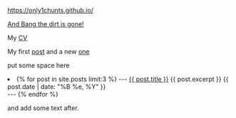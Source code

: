 https://only1chunts.github.io/  

[And Bang the dirt is gone!](pages/bang.md)

My [CV](pages/my-cv.md)

My first [post](pages/my-first-post.md)
and a new [one](_posts/2021-01-021-readme.md)

put some space here

<li>
  {% for post in site.posts  limit:3 %}
    ---
      <a href="{{ post.url }}">{{ post.title }}</a>
      {{ post.excerpt }}
      {{ post.date | date: "%B %e, %Y" }}
      <br>
    ---
  {% endfor %}
</li>

and add some text after.
